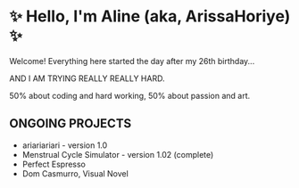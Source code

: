 #  ✨ Hello, I'm Aline (aka, ArissaHoriye) ✨

Welcome! Everything here started the day after my 26th birthday...

AND I AM TRYING REALLY REALLY HARD.

50% about coding and hard working, 50% about passion and art.

## ONGOING PROJECTS

* ariariariari - version 1.0
* Menstrual Cycle Simulator - version 1.02 (complete)
* Perfect Espresso
* Dom Casmurro, Visual Novel

